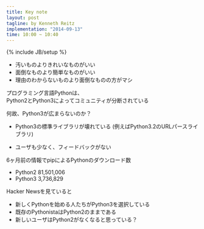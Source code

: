```yaml
---
title: Key note
layout: post
tagline: by Kenneth Reitz
implementation: "2014-09-13"
time: 10:00 ~ 10:40
---
```


{% include JB/setup %}

* 汚いものよりきれいなものがいい
* 面倒なものより簡単なものがいい
* 理由のわからないものより面倒なものの方がマシ

プログラミング言語Pythonは、  
Python2とPython3によってコミュニティが分断されている  

何故、Python3が広まらないのか？

* Python3の標準ライブラリが壊れている
(例えばPython3.2のURLパースライブラリ)  

* ユーザも少なく、フィードバックがない

6ヶ月前の情報でpipによるPythonのダウンロード数  

* Python2 81,501,006
* Python3 3,736,829

Hacker Newsを見ていると  

* 新しくPythonを始める人たちがPython3を選択している
* 既存のPythonistaはPython2のままである
* 新しいユーザはPython2がなくなると思っている？



